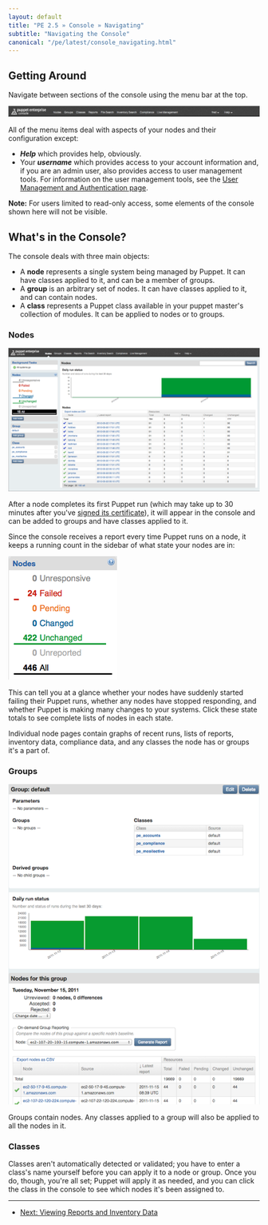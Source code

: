```yaml
---
layout: default
title: "PE 2.5 » Console » Navigating"
subtitle: "Navigating the Console"
canonical: "/pe/latest/console_navigating.html"
---
```


Getting Around
-----

Navigate between sections of the console using the menu bar at the top. 

![The navigation bar][nav_navbar]

All of the menu items deal with aspects of your nodes and their configuration except:

- ***Help*** which provides help, obviously.
- Your ***username*** which provides access to your account information and, if you are an admin user, also provides access to user management tools. For information on the user management tools, see the [User Management and Authentication page](./console_auth.html).

**Note:** For users limited to read-only access, some elements of the console shown here will not be visible.

What's in the Console?
-----

The console deals with three main objects:

- A **node** represents a single system being managed by Puppet. It can have classes applied to it, and can be a member of groups.
- A **group** is an arbitrary set of nodes. It can have classes applied to it, and can contain nodes.
- A **class** represents a Puppet class available in your puppet master's collection of modules. It can be applied to nodes or to groups. 

### Nodes

![The nodes page][nav_node]

After a node completes its first Puppet run (which may take up to 30 minutes after you've [signed its certificate][certsign]), it will appear in the console and can be added to groups and have classes applied to it.

[certsign]: ./install_basic.html#signing-agent-certificates

Since the console receives a report every time Puppet runs on a node, it keeps a running count in the sidebar of what state your nodes are in:

![The node state display][nav_nodestatus]

This can tell you at a glance whether your nodes have suddenly started failing their Puppet runs, whether any nodes have stopped responding, and whether Puppet is making many changes to your systems. Click these state totals to see complete lists of nodes in each state. 

Individual node pages contain graphs of recent runs, lists of reports, inventory data, compliance data, and any classes the node has or groups it's a part of.

### Groups

![A group page][nav_group]

Groups contain nodes. Any classes applied to a group will also be applied to all the nodes in it. 

### Classes

Classes aren't automatically detected or validated; you have to enter a class's name yourself before you can apply it to a node or group. Once you do, though, you're all set; Puppet will apply it as needed, and you can click the class in the console to see which nodes it's been assigned to. 

[nav_group]: ./images/console/nav_group.png
[nav_navbar]: ./images/console/nav_navbar.png
[nav_node]: ./images/console/nav_node.png
[nav_nodestatus]: ./images/console/nav_nodestatus.png


* * * 

- [Next: Viewing Reports and Inventory Data](./console_reports.html)
